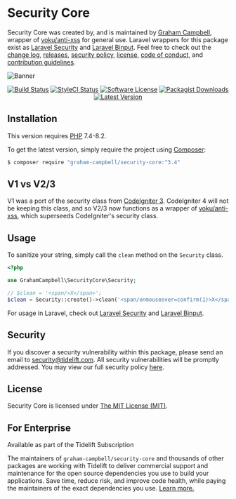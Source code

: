 Security Core
=============

Security Core was created by, and is maintained by [Graham Campbell](https://github.com/GrahamCampbell), wrapper of [voku/anti-xss](https://github.com/voku/anti-xss) for general use. Laravel wrappers for this package exist as [Laravel Security](https://github.com/GrahamCampbell/Laravel-Security) and [Laravel Binput](https://github.com/GrahamCampbell/Laravel-Binput). Feel free to check out the [change log](CHANGELOG.md), [releases](https://github.com/GrahamCampbell/Security-Core/releases), [security policy](https://github.com/GrahamCampbell/Security-Core/security/policy), [license](LICENSE), [code of conduct](.github/CODE_OF_CONDUCT.md), and [contribution guidelines](.github/CONTRIBUTING.md).

![Banner](https://user-images.githubusercontent.com/2829600/71477094-0f3c7780-27e0-11ea-8a35-139e4445155e.png)

<p align="center">
<a href="https://github.com/GrahamCampbell/Security-Core/actions?query=workflow%3ATests"><img src="https://img.shields.io/github/actions/workflow/status/GrahamCampbell/Security-Core/tests.yml?label=Tests&style=flat-square" alt="Build Status"></img></a>
<a href="https://github.styleci.io/repos/163549667"><img src="https://github.styleci.io/repos/163549667/shield" alt="StyleCI Status"></img></a>
<a href="LICENSE"><img src="https://img.shields.io/badge/license-MIT-brightgreen?style=flat-square" alt="Software License"></img></a>
<a href="https://packagist.org/packages/graham-campbell/security-core"><img src="https://img.shields.io/packagist/dt/graham-campbell/security-core?style=flat-square" alt="Packagist Downloads"></img></a>
<a href="https://github.com/GrahamCampbell/Security-Core/releases"><img src="https://img.shields.io/github/release/GrahamCampbell/Security-Core?style=flat-square" alt="Latest Version"></img></a>
</p>


## Installation

This version requires [PHP](https://www.php.net/) 7.4-8.2.

To get the latest version, simply require the project using [Composer](https://getcomposer.org/):

```bash
$ composer require "graham-campbell/security-core:^3.4"
```


## V1 vs V2/3

V1 was a port of the security class from [CodeIgniter 3](https://codeigniter.com/). CodeIgniter 4 will not be keeping this class, and so V2/3 now functions as a wrapper of [voku/anti-xss](https://github.com/voku/anti-xss), which superseeds CodeIgniter's security class.


## Usage

To sanitize your string, simply call the `clean` method on the `Security` class.

```php
<?php

use GrahamCampbell\SecurityCore\Security;

// $clean = '<span/>X</span>';
$clean = Security::create()->clean('<span/onmouseover=confirm(1)>X</span>');
```

For usage in Laravel, check out [Laravel Security](https://github.com/GrahamCampbell/Laravel-Security) and [Laravel Binput](https://github.com/GrahamCampbell/Laravel-Binput). 


## Security

If you discover a security vulnerability within this package, please send an email to security@tidelift.com. All security vulnerabilities will be promptly addressed. You may view our full security policy [here](https://github.com/GrahamCampbell/Security-Core/security/policy).


## License

Security Core is licensed under [The MIT License (MIT)](LICENSE).


## For Enterprise

Available as part of the Tidelift Subscription

The maintainers of `graham-campbell/security-core` and thousands of other packages are working with Tidelift to deliver commercial support and maintenance for the open source dependencies you use to build your applications. Save time, reduce risk, and improve code health, while paying the maintainers of the exact dependencies you use. [Learn more.](https://tidelift.com/subscription/pkg/packagist-graham-campbell-security-core?utm_source=packagist-graham-campbell-security-core&utm_medium=referral&utm_campaign=enterprise&utm_term=repo)
